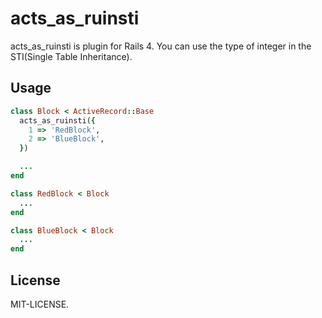 # acts_as_ruinsti 
acts_as_ruinsti is plugin for Rails 4.
You can use the type of integer in the STI(Single Table Inheritance).

## Usage
```ruby
class Block < ActiveRecord::Base
  acts_as_ruinsti({
    1 => 'RedBlock',
    2 => 'BlueBlock',
  })

  ...
end

class RedBlock < Block
  ...
end

class BlueBlock < Block
  ...
end
```

## License
MIT-LICENSE.

